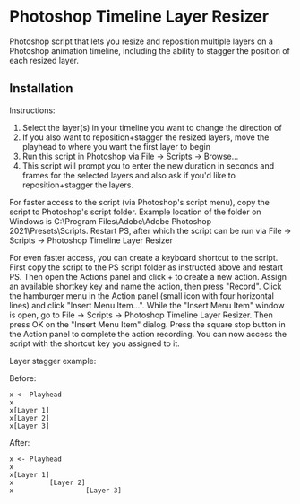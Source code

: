 # Photoshop Timeline Layer Resizer

Photoshop script that lets you resize and reposition multiple layers on
a Photoshop animation timeline, including the ability to stagger the position
of each resized layer.

## Installation

Instructions:

1. Select the layer(s) in your timeline you want to change the direction of
2. If you also want to reposition+stagger the resized layers, move the
   playhead to where you want the first layer to begin
3. Run this script in Photoshop via File -> Scripts -> Browse...
4. This script will prompt you to enter the new duration in seconds and frames
   for the selected layers and also ask if you'd like to reposition+stagger
   the layers.

For faster access to the script (via Photoshop's script menu), copy the script
to Photoshop's script folder. Example location of the folder on Windows is
C:\Program Files\Adobe\Adobe Photoshop 2021\Presets\Scripts. Restart PS, after
which the script can be run via File -> Scripts -> Photoshop Timeline Layer
Resizer

For even faster access, you can create a keyboard shortcut to the script.
First copy the script to the PS script folder as instructed above and restart
PS. Then open the Actions panel and click + to create a new action. Assign an
available shortkey key and name the action, then press "Record". Click the
hamburger menu in the Action panel (small icon with four horizontal lines) and
click "Insert Menu Item...". While the "Insert Menu Item" window is open, go
to File -> Scripts -> Photoshop Timeline Layer Resizer. Then press OK on the
"Insert Menu Item" dialog. Press the square stop button in the Action panel to
complete the action recording. You can now access the script with the shortcut
key you assigned to it.


Layer stagger example:

Before:
```
x <- Playhead
x
x[Layer 1]
x[Layer 2]
x[Layer 3]
```
After:
```
x <- Playhead
x
x[Layer 1]
x         [Layer 2]
x                  [Layer 3]
```